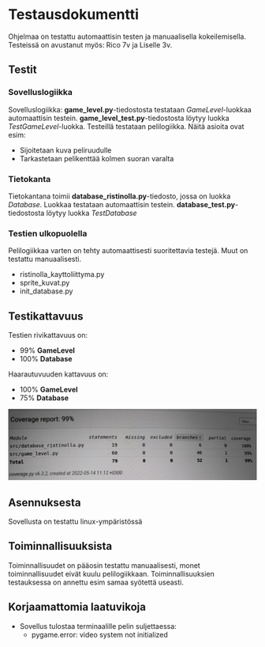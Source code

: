 # Testausdokumentti

Ohjelmaa on testattu automaattisin testen ja manuaalisella kokeilemisella. 
Testeissä on avustanut myös: Rico 7v ja Liselle 3v.

## Testit
### Sovelluslogiikka

Sovelluslogiikka: **game_level.py**-tiedostosta testataan *GameLevel*-luokkaa automaattisin testein. 
**game_level_test.py**-tiedostosta löytyy luokka *TestGameLevel*-luokka.
Testeillä testataan pelilogiikka. Näitä asioita ovat esim:
- Sijoitetaan kuva peliruudulle
- Tarkastetaan pelikenttää kolmen suoran varalta

### Tietokanta

Tietokantana toimii **database_ristinolla.py**-tiedosto, jossa on luokka *Database*. Luokkaa testataan automaattisin testein.
**database_test.py**-tiedostosta löytyy luokka *TestDatabase*

### Testien ulkopuolella

Pelilogiikkaa varten on tehty automaattisesti suoritettavia testejä. Muut on testattu manuaalisesti.
- ristinolla_kayttoliittyma.py
- sprite_kuvat.py
- init_database.py

## Testikattavuus

Testien rivikattavuus on:
- 99% **GameLevel**
- 100% **Database**

Haarautuvuuden kattavuus on:
- 100% **GameLevel**
- 75% **Database**

![testikattavuuskuva](https://github.com/hartonenolli/ot-harjoitustyo/blob/master/dokumentaatio/kuvat/new_coverage.jpg)

## Asennuksesta

Sovellusta on testattu linux-ympäristössä

## Toiminnallisuuksista

Toiminnallisuudet on pääosin testattu manuaalisesti, monet toiminnallisuudet eivät kuulu pelilogiikkaan.
Toiminnallisuuksien testauksessa on annettu esim samaa syötettä useasti.

## Korjaamattomia laatuvikoja

- Sovellus tulostaa terminaalille pelin suljettaessa:
  - pygame.error: video system not initialized
